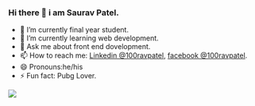 ### Hi there 👋 i am Saurav Patel.
- 🔭 I’m currently final year student.
- 🌱 I’m currently learning web development.
- 💬 Ask me about front end dovelopment.
- 📫 How to reach me: [Linkedin @100ravpatel](https://www.linkedin.com/in/100ravpatel/),
                       [facebook @100ravpatel](facebook%20@100ravpatel).
- 😄 Pronouns:he/his
- ⚡ Fun fact: Pubg Lover.
<img src="https://github-readme-stats.vercel.app/api?username=100ravpatel&&show_icons=true&title_color=ffffff&icon_color=bb2acf&text_color=daf7dc&bg_color=151515">
